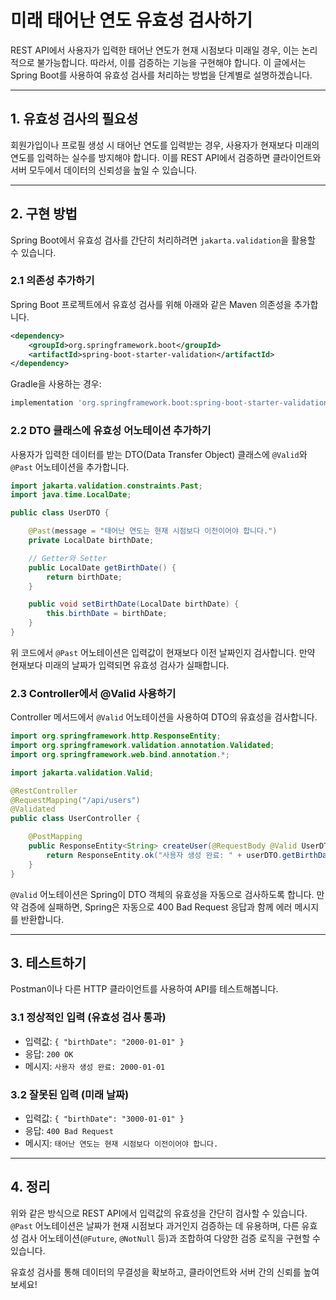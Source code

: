 # 미래 태어난 연도 유효성 검사하기

REST API에서 사용자가 입력한 태어난 연도가 현재 시점보다 미래일 경우, 이는 논리적으로 불가능합니다. 따라서, 이를 검증하는 기능을 구현해야 합니다. 이 글에서는 Spring Boot를 사용하여 유효성 검사를 처리하는 방법을 단계별로 설명하겠습니다.

---

## 1. 유효성 검사의 필요성

회원가입이나 프로필 생성 시 태어난 연도를 입력받는 경우, 사용자가 현재보다 미래의 연도를 입력하는 실수를 방지해야 합니다. 이를 REST API에서 검증하면 클라이언트와 서버 모두에서 데이터의 신뢰성을 높일 수 있습니다.

---

## 2. 구현 방법

Spring Boot에서 유효성 검사를 간단히 처리하려면 `jakarta.validation`을 활용할 수 있습니다.

### 2.1 의존성 추가하기

Spring Boot 프로젝트에서 유효성 검사를 위해 아래와 같은 Maven 의존성을 추가합니다.

```xml
<dependency>
    <groupId>org.springframework.boot</groupId>
    <artifactId>spring-boot-starter-validation</artifactId>
</dependency>
```

Gradle을 사용하는 경우:

```groovy
implementation 'org.springframework.boot:spring-boot-starter-validation'
```

### 2.2 DTO 클래스에 유효성 어노테이션 추가하기

사용자가 입력한 데이터를 받는 DTO(Data Transfer Object) 클래스에 `@Valid`와 `@Past` 어노테이션을 추가합니다.

```java
import jakarta.validation.constraints.Past;
import java.time.LocalDate;

public class UserDTO {

    @Past(message = "태어난 연도는 현재 시점보다 이전이어야 합니다.")
    private LocalDate birthDate;

    // Getter와 Setter
    public LocalDate getBirthDate() {
        return birthDate;
    }

    public void setBirthDate(LocalDate birthDate) {
        this.birthDate = birthDate;
    }
}
```

위 코드에서 `@Past` 어노테이션은 입력값이 현재보다 이전 날짜인지 검사합니다. 만약 현재보다 미래의 날짜가 입력되면 유효성 검사가 실패합니다.

### 2.3 Controller에서 @Valid 사용하기

Controller 메서드에서 `@Valid` 어노테이션을 사용하여 DTO의 유효성을 검사합니다.

```java
import org.springframework.http.ResponseEntity;
import org.springframework.validation.annotation.Validated;
import org.springframework.web.bind.annotation.*;

import jakarta.validation.Valid;

@RestController
@RequestMapping("/api/users")
@Validated
public class UserController {

    @PostMapping
    public ResponseEntity<String> createUser(@RequestBody @Valid UserDTO userDTO) {
        return ResponseEntity.ok("사용자 생성 완료: " + userDTO.getBirthDate());
    }
}
```

`@Valid` 어노테이션은 Spring이 DTO 객체의 유효성을 자동으로 검사하도록 합니다. 만약 검증에 실패하면, Spring은 자동으로 400 Bad Request 응답과 함께 에러 메시지를 반환합니다.

---

## 3. 테스트하기

Postman이나 다른 HTTP 클라이언트를 사용하여 API를 테스트해봅니다.

### 3.1 정상적인 입력 (유효성 검사 통과)
- 입력값: `{ "birthDate": "2000-01-01" }`
- 응답: `200 OK`
- 메시지: `사용자 생성 완료: 2000-01-01`

### 3.2 잘못된 입력 (미래 날짜)
- 입력값: `{ "birthDate": "3000-01-01" }`
- 응답: `400 Bad Request`
- 메시지: `태어난 연도는 현재 시점보다 이전이어야 합니다.`

---

## 4. 정리

위와 같은 방식으로 REST API에서 입력값의 유효성을 간단히 검사할 수 있습니다. `@Past` 어노테이션은 날짜가 현재 시점보다 과거인지 검증하는 데 유용하며, 다른 유효성 검사 어노테이션(`@Future`, `@NotNull` 등)과 조합하여 다양한 검증 로직을 구현할 수 있습니다.

유효성 검사를 통해 데이터의 무결성을 확보하고, 클라이언트와 서버 간의 신뢰를 높여보세요!

